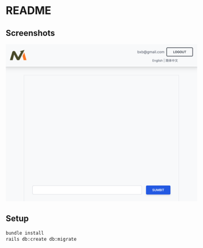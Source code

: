 # README

## Screenshots

![Dashboard](https://raw.githubusercontent.com/jacky-xbb/pics/main/uPic/yrR152.png)


## Setup
```shell
bundle install
rails db:create db:migrate
```
